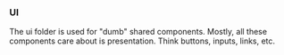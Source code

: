 ### UI

The ui folder is used for "dumb" shared components. Mostly, all these components care about is presentation. Think buttons, inputs, links, etc.
